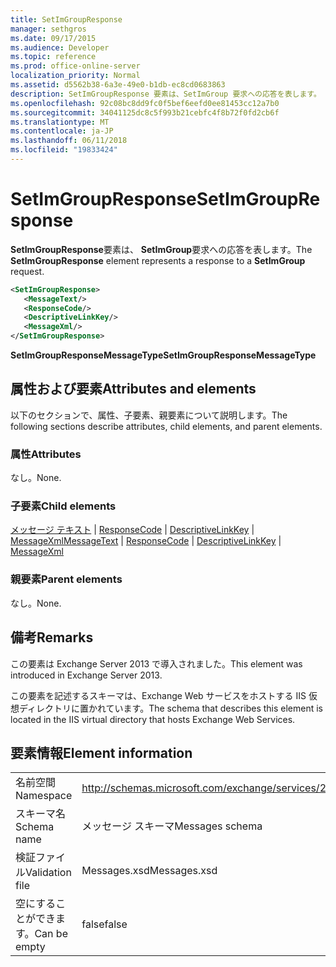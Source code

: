 ```yaml
---
title: SetImGroupResponse
manager: sethgros
ms.date: 09/17/2015
ms.audience: Developer
ms.topic: reference
ms.prod: office-online-server
localization_priority: Normal
ms.assetid: d5562b38-6a3e-49e0-b1db-ec8cd0683863
description: SetImGroupResponse 要素は、SetImGroup 要求への応答を表します。
ms.openlocfilehash: 92c08bc8dd9fc0f5bef6eefd0ee81453cc12a7b0
ms.sourcegitcommit: 34041125dc8c5f993b21cebfc4f8b72f0fd2cb6f
ms.translationtype: MT
ms.contentlocale: ja-JP
ms.lasthandoff: 06/11/2018
ms.locfileid: "19833424"
---
```

# <a name="setimgroupresponse"></a><span data-ttu-id="66334-103">SetImGroupResponse</span><span class="sxs-lookup"><span data-stu-id="66334-103">SetImGroupResponse</span></span>

<span data-ttu-id="66334-104">**SetImGroupResponse**要素は、 **SetImGroup**要求への応答を表します。</span><span class="sxs-lookup"><span data-stu-id="66334-104">The **SetImGroupResponse** element represents a response to a **SetImGroup** request.</span></span> 
  
```XML
<SetImGroupResponse>
   <MessageText/>
   <ResponseCode/>
   <DescriptiveLinkKey/>
   <MessageXml/>
</SetImGroupResponse>
```

 <span data-ttu-id="66334-105">**SetImGroupResponseMessageType**</span><span class="sxs-lookup"><span data-stu-id="66334-105">**SetImGroupResponseMessageType**</span></span>
## <a name="attributes-and-elements"></a><span data-ttu-id="66334-106">属性および要素</span><span class="sxs-lookup"><span data-stu-id="66334-106">Attributes and elements</span></span>

<span data-ttu-id="66334-107">以下のセクションで、属性、子要素、親要素について説明します。</span><span class="sxs-lookup"><span data-stu-id="66334-107">The following sections describe attributes, child elements, and parent elements.</span></span>
  
### <a name="attributes"></a><span data-ttu-id="66334-108">属性</span><span class="sxs-lookup"><span data-stu-id="66334-108">Attributes</span></span>

<span data-ttu-id="66334-109">なし。</span><span class="sxs-lookup"><span data-stu-id="66334-109">None.</span></span>
  
### <a name="child-elements"></a><span data-ttu-id="66334-110">子要素</span><span class="sxs-lookup"><span data-stu-id="66334-110">Child elements</span></span>

<span data-ttu-id="66334-111">[メッセージ テキスト](messagetext.md) | [ResponseCode](responsecode.md) | [DescriptiveLinkKey](descriptivelinkkey.md) | [MessageXml](messagexml.md)</span><span class="sxs-lookup"><span data-stu-id="66334-111">[MessageText](messagetext.md) | [ResponseCode](responsecode.md) | [DescriptiveLinkKey](descriptivelinkkey.md) | [MessageXml](messagexml.md)</span></span>
  
### <a name="parent-elements"></a><span data-ttu-id="66334-112">親要素</span><span class="sxs-lookup"><span data-stu-id="66334-112">Parent elements</span></span>

<span data-ttu-id="66334-113">なし。</span><span class="sxs-lookup"><span data-stu-id="66334-113">None.</span></span>
  
## <a name="remarks"></a><span data-ttu-id="66334-114">備考</span><span class="sxs-lookup"><span data-stu-id="66334-114">Remarks</span></span>

<span data-ttu-id="66334-115">この要素は Exchange Server 2013 で導入されました。</span><span class="sxs-lookup"><span data-stu-id="66334-115">This element was introduced in Exchange Server 2013.</span></span>
  
<span data-ttu-id="66334-116">この要素を記述するスキーマは、Exchange Web サービスをホストする IIS 仮想ディレクトリに置かれています。</span><span class="sxs-lookup"><span data-stu-id="66334-116">The schema that describes this element is located in the IIS virtual directory that hosts Exchange Web Services.</span></span>
  
## <a name="element-information"></a><span data-ttu-id="66334-117">要素情報</span><span class="sxs-lookup"><span data-stu-id="66334-117">Element information</span></span>

|||
|:-----|:-----|
|<span data-ttu-id="66334-118">名前空間</span><span class="sxs-lookup"><span data-stu-id="66334-118">Namespace</span></span>  <br/> |http://schemas.microsoft.com/exchange/services/2006/messages  <br/> |
|<span data-ttu-id="66334-119">スキーマ名</span><span class="sxs-lookup"><span data-stu-id="66334-119">Schema name</span></span>  <br/> |<span data-ttu-id="66334-120">メッセージ スキーマ</span><span class="sxs-lookup"><span data-stu-id="66334-120">Messages schema</span></span>  <br/> |
|<span data-ttu-id="66334-121">検証ファイル</span><span class="sxs-lookup"><span data-stu-id="66334-121">Validation file</span></span>  <br/> |<span data-ttu-id="66334-122">Messages.xsd</span><span class="sxs-lookup"><span data-stu-id="66334-122">Messages.xsd</span></span>  <br/> |
|<span data-ttu-id="66334-123">空にすることができます。</span><span class="sxs-lookup"><span data-stu-id="66334-123">Can be empty</span></span>  <br/> |<span data-ttu-id="66334-124">false</span><span class="sxs-lookup"><span data-stu-id="66334-124">false</span></span>  <br/> |
   

